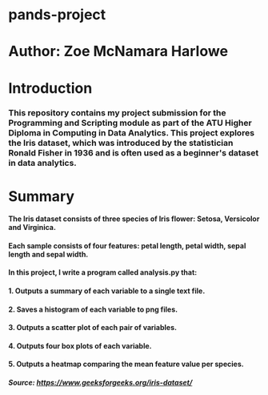 # pands-project
# Author: Zoe McNamara Harlowe

# Introduction
### This repository contains my project submission for the Programming and Scripting module as part of the ATU Higher Diploma in Computing in Data Analytics. This project explores the Iris dataset, which was introduced by the statistician Ronald Fisher in 1936 and is often used as a beginner's dataset in data analytics.

# Summary 
#### The Iris dataset consists of three species of Iris flower: Setosa, Versicolor and Virginica.
#### Each sample consists of four features: petal length, petal width, sepal length and sepal width.
#### In this project, I write a program called analysis.py that:  
#### 1. Outputs a summary of each variable to a single text file. 
#### 2. Saves a histogram of each variable to png files.
#### 3. Outputs a scatter plot of each pair of variables.
#### 4. Outputs four box plots of each variable. 
#### 5. Outputs a heatmap comparing the mean feature value per species.

##### Source: *https://www.geeksforgeeks.org/iris-dataset/*
